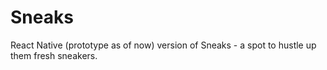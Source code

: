# Sneaks

React Native (prototype as of now) version of Sneaks - a spot to hustle up them fresh sneakers.
